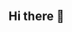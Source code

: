 ## Hi there 👋

<!--
**Somnath21-hub/Somnath21-hub** is a ✨ _special_ ✨ repository because its `README.md` (this file) appears on your GitHub profile.

Here are some ideas to get you started:

- 🔭  I’m currently studying at Techno International New Town
- 🌱 I’m currently learning MERN STACK,AI & ML,IOT Techs
- 👯 I’m looking to collaborate on Smart Automation Software
- 🤔 I’m looking for help with Blockchain
- 💬 Ask me about Full Stack & ML Projects


- 📫 How to reach me: ...
- 😄 Pronouns: ...
- ⚡ Fun fact: ...
-->
